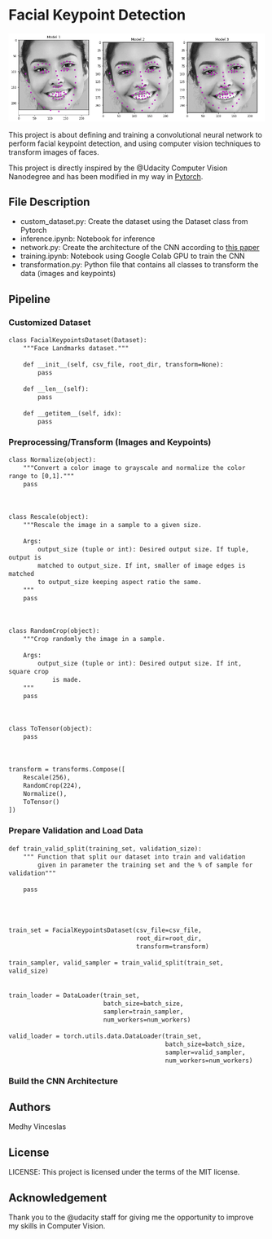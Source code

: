 # Facial Keypoint Detection

<img src="keypts.png">

This project is about defining and training a convolutional neural network to perform facial keypoint detection, and using computer vision techniques to transform images of faces.

This project is directly inspired by the @Udacity Computer Vision Nanodegree and has been modified in my way in <a href="https://pytorch.org/get-started/locally/">Pytorch</a>.

## File Description
- custom_dataset.py: Create the dataset using the Dataset class from Pytorch
- inference.ipynb: Notebook for inference
- network.py: Create the architecture of the CNN according to <a href="https://arxiv.org/pdf/1710.00977.pdf">this paper</a>
- training.ipynb: Notebook using Google Colab GPU to train the CNN
- transformation.py: Python file that contains all classes to transform the data (images and keypoints)

## Pipeline

### Customized Dataset
```
class FacialKeypointsDataset(Dataset):
    """Face Landmarks dataset."""

    def __init__(self, csv_file, root_dir, transform=None):
        pass

    def __len__(self):
        pass

    def __getitem__(self, idx):
        pass
```

### Preprocessing/Transform (Images and Keypoints)
```
class Normalize(object):
    """Convert a color image to grayscale and normalize the color range to [0,1]."""        
    pass



class Rescale(object):
    """Rescale the image in a sample to a given size.  

    Args:  
        output_size (tuple or int): Desired output size. If tuple, output is  
        matched to output_size. If int, smaller of image edges is matched  
        to output_size keeping aspect ratio the same.  
    """
    pass  



class RandomCrop(object):
    """Crop randomly the image in a sample.

    Args:
        output_size (tuple or int): Desired output size. If int, square crop
            is made.
    """
    pass



class ToTensor(object):
    pass



transform = transforms.Compose([
    Rescale(256),
    RandomCrop(224),
    Normalize(),
    ToTensor()
])
```

### Prepare Validation and Load Data
```
def train_valid_split(training_set, validation_size):
    """ Function that split our dataset into train and validation
        given in parameter the training set and the % of sample for validation"""
    
    pass




train_set = FacialKeypointsDataset(csv_file=csv_file,
                                   root_dir=root_dir,
                                   transform=transform)

train_sampler, valid_sampler = train_valid_split(train_set, valid_size)


train_loader = DataLoader(train_set,
                          batch_size=batch_size,
                          sampler=train_sampler,
                          num_workers=num_workers)

valid_loader = torch.utils.data.DataLoader(train_set,
                                           batch_size=batch_size,
                                           sampler=valid_sampler,
                                           num_workers=num_workers)
```

### Build the CNN Architecture




## Authors
Medhy Vinceslas

## License
LICENSE: This project is licensed under the terms of the MIT license.

## Acknowledgement
Thank you to the @udacity staff for giving me the opportunity to improve my skills in Computer Vision.